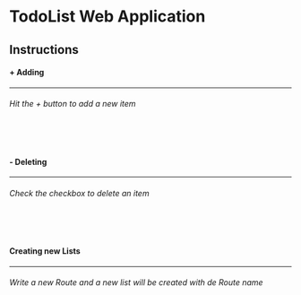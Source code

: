 <h1>TodoList Web Application</h1>

<h2>Instructions</h2>

<h4>+ Adding</h4>
<hr>
<h6>Hit the + button to add a new item</h6>
<br>
<br>
<h4>- Deleting</h4>
<hr>
<h6>Check the checkbox to delete an item</h6>
<br>
<br>
<h4>Creating new Lists</h4>
<hr>
<h6>Write a new Route and a new list will be created with de Route name</h6>